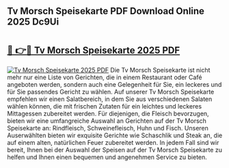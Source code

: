 ## Tv Morsch Speisekarte PDF Download Online 2025 Dc9Ui

# <h2><a href="http://gcdadtu.nevu.top/?p=Tv+Morsch+Speisekarte">🔗 👉🔴 Tv Morsch Speisekarte 2025 PDF</a></h2>

[![Tv Morsch Speisekarte 2025 PDF](https://i.imgur.com/dBaPXMq.png)](http://gcdadtu.nevu.top/?p=Tv+Morsch+Speisekarte)
Die Tv Morsch Speisekarte ist nicht mehr nur eine Liste von Gerichten, die in einem Restaurant oder Café angeboten werden, sondern auch eine Gelegenheit für Sie, ein leckeres und für Sie passendes Gericht zu wählen. Auf unserer Tv Morsch Speisekarte empfehlen wir einen Salatbereich, in dem Sie aus verschiedenen Salaten wählen können, die mit frischen Zutaten für ein leichtes und leckeres Mittagessen zubereitet werden. Für diejenigen, die Fleisch bevorzugen, bieten wir eine umfangreiche Auswahl an Gerichten auf der Tv Morsch Speisekarte an: Rindfleisch, Schweinefleisch, Huhn und Fisch. Unseren Auserwählten bieten wir exquisite Gerichte wie Schaschlik und Steak an, die auf einem alten, natürlichen Feuer zubereitet werden. In jedem Fall sind wir bereit, Ihnen bei der Auswahl der Speisen auf der Tv Morsch Speisekarte zu helfen und Ihnen einen bequemen und angenehmen Service zu bieten.
